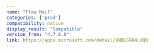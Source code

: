 ```yaml
---
name: "Flow Mail"
categories: ['prod']
compatibility: native
display_result: "Compatible"
version_from: "4.7.8.0"
link: https://apps.microsoft.com/detail/9NBLGGH4LXQQ
---
```

